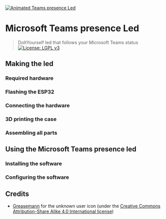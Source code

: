 [![Animated Teams presence Led](https://github.com/xs4free/TeamsPresenceLed/blob/master/animated-microsoft-teams-presence-led.gif?raw=true)](https://github.com/xs4free/TeamsPresenceLed)

# Microsoft Teams presence Led
> DoItYourself led that follows your Microsoft Teams status
[![License: LGPL v3](https://img.shields.io/badge/License-LGPL%20v3-blue.svg)](https://www.gnu.org/licenses/lgpl-3.0)

## Making the led
### Required hardware
### Flashing the ESP32
### Connecting the hardware
### 3D printing the case
### Assembling all parts

## Using the Microsoft Teams presence led
### Installing the software
### Configuring the software

## Credits
- [Greasemann](https://commons.wikimedia.org/wiki/File:Portrait_Placeholder.png) for the unknown user icon (under the [Creative Commons Attribution-Share Alike 4.0 International license](https://creativecommons.org/licenses/by-sa/4.0/deed.en))
